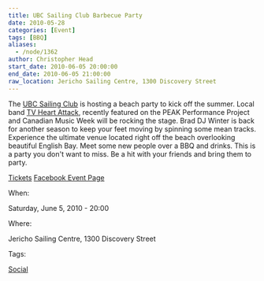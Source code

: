 ```yaml
---
title: UBC Sailing Club Barbecue Party
date: 2010-05-28
categories: [Event]
tags: [BBQ]
aliases:
  - /node/1362
author: Christopher Head
start_date: 2010-06-05 20:00:00
end_date: 2010-06-05 21:00:00
raw_location: Jericho Sailing Centre, 1300 Discovery Street
---
```


The [UBC Sailing Club](http://ubcsailing.org/) is hosting a beach party to kick off the summer. Local band [TV Heart Attack](https://myspace.com/tvheartattack), recently featured on the PEAK Performance Project and Canadian Music Week will be rocking the stage. Brad DJ Winter is back for another season to keep your feet moving by spinning some mean tracks. Experience the ultimate venue located right off the beach overlooking beautiful English Bay. Meet some new people over a BBQ and drinks. This is a party you don't want to miss. Be a hit with your friends and bring them to party.

[Tickets](http://brownpapertickets.com/event/111910) [Facebook Event Page](https://facebook.com/event.php?eid=116660905036612)

When:

Saturday, June 5, 2010 - 20:00

Where:

Jericho Sailing Centre, 1300 Discovery Street

Tags:

[Social](/social)
